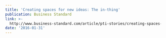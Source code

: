 ```yaml
---
title: 'Creating spaces for new ideas: The in-thing'
publication: Business Standard
link: >-
  http://www.business-standard.com/article/pti-stories/creating-spaces-for-new-ideas-the-in-thing-116013100259_1.html
date: '2016-01-31'
---
```


